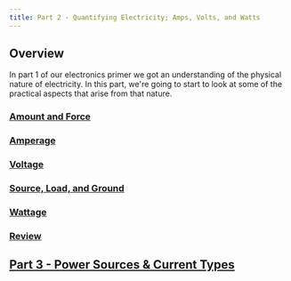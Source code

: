 ```yaml
---
title: Part 2 - Quantifying Electricity; Amps, Volts, and Watts
---
```


## Overview
In part 1 of our electronics primer we got an understanding of the physical nature of electricity. In this part, we're going to start to look at some of the practical aspects that arise from that nature.


### [Amount and Force](Amount_and_Force)

### [Amperage](Amperage)

### [Voltage](Voltage)

### [Source, Load, and Ground](Source_Load_and_Ground)

### [Wattage](Wattage)

### [Review](Review)

## [Part 3 - Power Sources & Current Types](../Part3/)

<br/>
